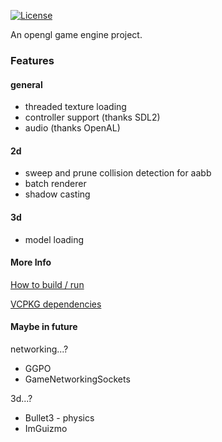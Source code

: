 [![License](https://img.shields.io/badge/License-Apache%202.0-blue.svg)](https://opensource.org/licenses/Apache-2.0)

An opengl game engine project. 

### Features

#### general
- threaded texture loading
- controller support (thanks SDL2)
- audio (thanks OpenAL)

#### 2d 
- sweep and prune collision detection for aabb
- batch renderer
- shadow casting

#### 3d
- model loading

#### More Info

[How to build / run](./.github/BUILDING.md)

[VCPKG dependencies](./deps_vcpkg_x64-windows.txt)

#### Maybe in future

networking...?
- GGPO
- GameNetworkingSockets

3d...?
- Bullet3 - physics
- ImGuizmo